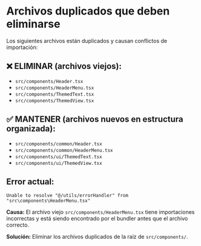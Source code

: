 # Archivos duplicados que deben eliminarse

Los siguientes archivos están duplicados y causan conflictos de importación:

## ❌ ELIMINAR (archivos viejos):
- `src/components/Header.tsx`
- `src/components/HeaderMenu.tsx`
- `src/components/ThemedText.tsx`
- `src/components/ThemedView.tsx`

## ✅ MANTENER (archivos nuevos en estructura organizada):
- `src/components/common/Header.tsx`
- `src/components/common/HeaderMenu.tsx`
- `src/components/ui/ThemedText.tsx`
- `src/components/ui/ThemedView.tsx`

## Error actual:
```
Unable to resolve "@/utils/errorHandler" from "src\components\HeaderMenu.tsx"
```

**Causa:** El archivo viejo `src/components/HeaderMenu.tsx` tiene importaciones incorrectas y está siendo encontrado por el bundler antes que el archivo correcto.

**Solución:** Eliminar los archivos duplicados de la raíz de `src/components/`.
